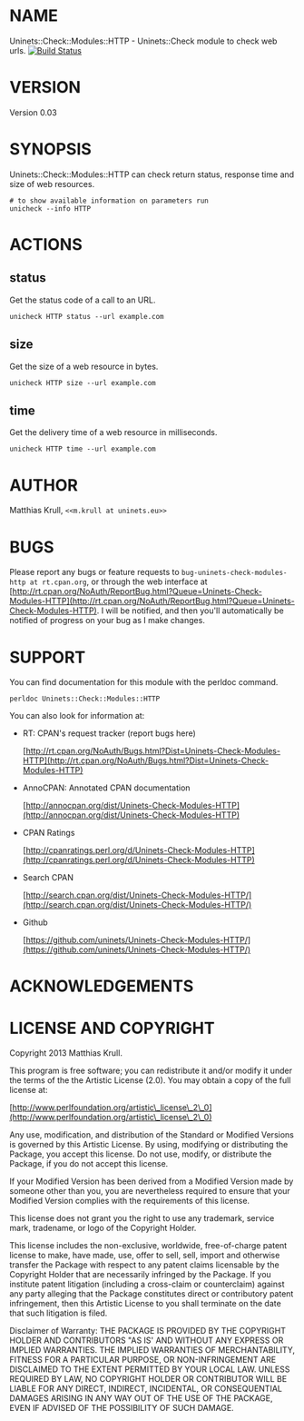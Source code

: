 # NAME

Uninets::Check::Modules::HTTP - Uninets::Check module to check web urls. [![Build Status](https://secure.travis-ci.org/uninets/Uninets-Check-Modules-MongoDB.png)](http://travis-ci.org/uninets/Uninets-Check-Modules-MongoDB)

# VERSION

Version 0.03

# SYNOPSIS

Uninets::Check::Modules::HTTP can check return status, response time and size of web resources.

    # to show available information on parameters run
    unicheck --info HTTP

# ACTIONS

## status

Get the status code of a call to an URL.

    unicheck HTTP status --url example.com

## size

Get the size of a web resource in bytes.

    unicheck HTTP size --url example.com

## time

Get the delivery time of a web resource in milliseconds.

    unicheck HTTP time --url example.com

# AUTHOR

Matthias Krull, `<<m.krull at uninets.eu>>`

# BUGS

Please report any bugs or feature requests to `bug-uninets-check-modules-http at rt.cpan.org`, or through
the web interface at [http://rt.cpan.org/NoAuth/ReportBug.html?Queue=Uninets-Check-Modules-HTTP](http://rt.cpan.org/NoAuth/ReportBug.html?Queue=Uninets-Check-Modules-HTTP).  I will be notified, and then you'll
automatically be notified of progress on your bug as I make changes.







# SUPPORT

You can find documentation for this module with the perldoc command.

    perldoc Uninets::Check::Modules::HTTP



You can also look for information at:

- RT: CPAN's request tracker (report bugs here)

    [http://rt.cpan.org/NoAuth/Bugs.html?Dist=Uninets-Check-Modules-HTTP](http://rt.cpan.org/NoAuth/Bugs.html?Dist=Uninets-Check-Modules-HTTP)

- AnnoCPAN: Annotated CPAN documentation

    [http://annocpan.org/dist/Uninets-Check-Modules-HTTP](http://annocpan.org/dist/Uninets-Check-Modules-HTTP)

- CPAN Ratings

    [http://cpanratings.perl.org/d/Uninets-Check-Modules-HTTP](http://cpanratings.perl.org/d/Uninets-Check-Modules-HTTP)

- Search CPAN

    [http://search.cpan.org/dist/Uninets-Check-Modules-HTTP/](http://search.cpan.org/dist/Uninets-Check-Modules-HTTP/)

- Github

    [https://github.com/uninets/Uninets-Check-Modules-HTTP/](https://github.com/uninets/Uninets-Check-Modules-HTTP/)



# ACKNOWLEDGEMENTS



# LICENSE AND COPYRIGHT

Copyright 2013 Matthias Krull.

This program is free software; you can redistribute it and/or modify it
under the terms of the the Artistic License (2.0). You may obtain a
copy of the full license at:

[http://www.perlfoundation.org/artistic\_license\_2\_0](http://www.perlfoundation.org/artistic\_license\_2\_0)

Any use, modification, and distribution of the Standard or Modified
Versions is governed by this Artistic License. By using, modifying or
distributing the Package, you accept this license. Do not use, modify,
or distribute the Package, if you do not accept this license.

If your Modified Version has been derived from a Modified Version made
by someone other than you, you are nevertheless required to ensure that
your Modified Version complies with the requirements of this license.

This license does not grant you the right to use any trademark, service
mark, tradename, or logo of the Copyright Holder.

This license includes the non-exclusive, worldwide, free-of-charge
patent license to make, have made, use, offer to sell, sell, import and
otherwise transfer the Package with respect to any patent claims
licensable by the Copyright Holder that are necessarily infringed by the
Package. If you institute patent litigation (including a cross-claim or
counterclaim) against any party alleging that the Package constitutes
direct or contributory patent infringement, then this Artistic License
to you shall terminate on the date that such litigation is filed.

Disclaimer of Warranty: THE PACKAGE IS PROVIDED BY THE COPYRIGHT HOLDER
AND CONTRIBUTORS "AS IS' AND WITHOUT ANY EXPRESS OR IMPLIED WARRANTIES.
THE IMPLIED WARRANTIES OF MERCHANTABILITY, FITNESS FOR A PARTICULAR
PURPOSE, OR NON-INFRINGEMENT ARE DISCLAIMED TO THE EXTENT PERMITTED BY
YOUR LOCAL LAW. UNLESS REQUIRED BY LAW, NO COPYRIGHT HOLDER OR
CONTRIBUTOR WILL BE LIABLE FOR ANY DIRECT, INDIRECT, INCIDENTAL, OR
CONSEQUENTIAL DAMAGES ARISING IN ANY WAY OUT OF THE USE OF THE PACKAGE,
EVEN IF ADVISED OF THE POSSIBILITY OF SUCH DAMAGE.



